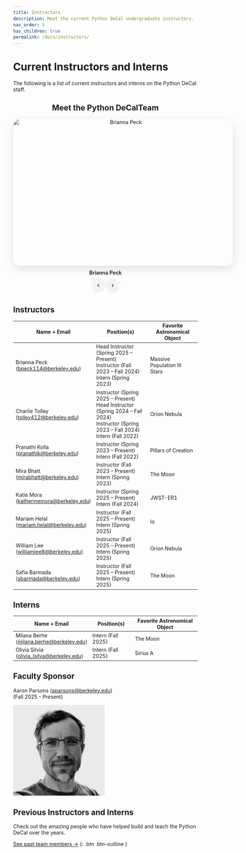 ```yaml
---
title: Instructors
description: Meet the current Python DeCal undergraduate instructors.
nav_order: 5
has_children: true
permalink: /docs/instructors/
---
```


# Current Instructors and Interns

The following is a list of current instructors and interns on the Python DeCal staff. 

<div class="photo-rotator-wrap">
  <h2>Meet the Python DeCalTeam</h2>

  <div class="photo-rotator" id="rotator-team" data-interval="5500" aria-live="polite">
    <!-- Headshots (all instructors + interns) -->
    <img src="/assets/images/staff-photos/brianna.png"  alt="Brianna Peck"  data-name="Brianna Peck"  class="active">
    <img src="/assets/images/staff-photos/charlie.png"  alt="Charlie Tolley"  data-name="Charlie Tolley">
    <img src="/assets/images/staff-photos/mira.png"  alt="Mira Bhatt"  data-name="Mira Bhatt">
    <img src="/assets/images/staff-photos/milanaphotohi.JPG"  alt="Milana Berhe"  data-name="Milana Berhe">
    <img src="/assets/images/staff-photos/olivia.png"  alt="Olivia Silvia"  data-name="Olivia Silvia">
  </div>

  <!-- Caption updates automatically -->
  <div class="rotator-caption" id="rotator-team-caption">Brianna Peck</div>

  <div class="rotator-controls">
    <button class="rotator-btn" data-target="rotator-team" data-action="prev" aria-label="Previous photo">‹</button>
    <button class="rotator-btn" data-target="rotator-team" data-action="next" aria-label="Next photo">›</button>
  </div>
</div>

## Instructors

| Name + Email   | Position(s)                                                         | Favorite Astronomical Object |
|----------------|---------------------------------------------------------------------|------------------------------|
| Brianna Peck<br>(bpeck114@berkeley.edu)| Head Instructor (Spring 2025 – Present)<br> Instructor (Fall 2023 – Fall 2024)<br>Intern (Spring 2023) | Massive Population III Stars |
| Charlie Tolley<br>(tolley412@berkeley.edu)| Instructor (Spring 2025 – Present)<br>Head Instructor (Spring 2024 – Fall 2024)<br>Instructor (Spring 2023 – Fall 2024)<br>Intern (Fall 2022)| Orion Nebula |
| Pranathi Kolla<br>(pranathik@berkeley.edu)| Instructor (Spring 2023 – Present)<br>Intern (Fall 2022)| Pillars of Creation |
| Mira Bhatt<br>(mirabhatt@berkeley.edu)| Instructor (Fall 2023 – Present)<br>Intern (Spring 2023)| The Moon |
| Katie Mora<br>(katherinemora@berkeley.edu)| Instructor (Spring 2025 – Present)<br>Intern (Fall 2024)| JWST-ER1 |
| Mariam Helal<br>(mariam.helal@berkeley.edu)| Instructor (Fall 2025 – Present)<br>Intern (Spring 2025)| Io |
| William Lee<br>(williamlee8@berkeley.edu)| Instructor (Fall 2025 – Present)<br>Intern (Spring 2025)| Orion Nebula |
| Safia Barmada<br>(sbarmada@berkeley.edu)| Instructor (Fall 2025 – Present)<br>Intern (Spring 2025)| The Moon |

## Interns

| Name + Email  | Position(s)        | Favorite Astronomical Object |
|---------------|--------------------|------------------------------|
| Milana Berhe<br>(milana.berhe@berkeley.edu)| Intern (Fall 2025)| The Moon |
| Olivia Silvia<br>(olivia_lsilva@berkeley.edu)| Intern (Fall 2025)| Sirius A |

## Faculty Sponsor

Aaron Parsons (aparsons@berkeley.edu)<br>(Fall 2025 - Present)

<img src="/assets/images/aaron_parsons.png" alt="Photo of Aaron Parsons" width="250">

## Previous Instructors and Interns

Check out the amazing people who have helped build and teach the Python DeCal over the years. 

[See past team members →](/docs/instructors/previous-instructors.md)
{: .btn .btn-outline }

<style>
  /* Separate width and height so we can make it a rectangle */
  :root {
    --rotator-width: 600px;   /* make wider */
    --rotator-height: 400px;  /* adjust height */
  }

  .photo-rotator-wrap {
    display: block;
    margin: 1.5rem auto 2.5rem;
    text-align: center; /* centers caption + buttons */
    max-width: min(100%, var(--rotator-width));
  }

  .photo-rotator {
    position: relative;
    width: var(--rotator-width);
    height: var(--rotator-height);
    margin: 0 auto; /* centers the rectangle */
    overflow: hidden;
    border-radius: 18px;
    box-shadow: 0 8px 26px rgba(0,0,0,.12);
  }

  .photo-rotator img {
    position: absolute;
    inset: 0;
    width: 100%;
    height: 100%;
    object-fit: cover; /* crop to fill without distortion */
    opacity: 0;
    transition: opacity .5s ease;
  }
  .photo-rotator img.active { opacity: 1; }

  .rotator-caption {
    margin-top: .65rem;
    font-weight: 600;
  }

  .rotator-controls {
    display: flex;
    gap: .65rem;
    justify-content: center;
    margin-top: .5rem;
  }
  .rotator-btn {
    border: 0;
    padding: .4rem .7rem;
    border-radius: 999px;
    box-shadow: 0 2px 10px rgba(0,0,0,.12);
    cursor: pointer;
    background: #f2f2f2;
    font-size: 1.2rem;
    line-height: 1;
  }
  .rotator-btn:hover {
    background: #e8e8e8;
  }

  /* Mobile scaling */
  @media (max-width: 700px) {
    :root {
      --rotator-width: 90vw;
      --rotator-height: 60vw;
    }
  }
</style>

<script src="/assets/js/rotator.js" defer></script>